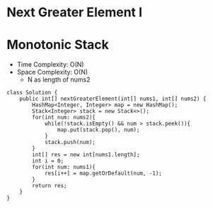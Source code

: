 # Next Greater Element I

# Monotonic Stack

- Time Complexity: O(N)
- Space Complexity: O(N)
  - N as length of nums2

```
class Solution {
    public int[] nextGreaterElement(int[] nums1, int[] nums2) {
        HashMap<Integer, Integer> map = new HashMap();
        Stack<Integer> stack = new Stack<>();
        for(int num: nums2){
            while(!stack.isEmpty() && num > stack.peek()){
                map.put(stack.pop(), num);
            }
            stack.push(num);
        }
        int[] res = new int[nums1.length];
        int i = 0;
        for(int num: nums1){
            res[i++] = map.getOrDefault(num, -1);
        }
        return res;
    }
}
```
